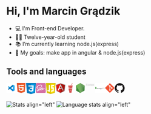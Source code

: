 # Hi, I'm Marcin Grądzik

- 💻 I'm Front-end Developer.
- 👱‍♂️ Twelve-year-old student
- 📚 I’m currently learning node.js(express)
- 🥅 My goals: make app in angular & node.js(express)

## Tools and languages

[<img align="left" alt="Visual Studio Code" width="26px" src="https://raw.githubusercontent.com/marcing20067/marcing20067/main/icons/vsc.jpg" />](https://code.visualstudio.com/)
[<img align="left" alt="Html" width="26px" src="https://raw.githubusercontent.com/marcing20067/marcing20067/main/icons/html.png" />](https://developer.mozilla.org/en-US/docs/Web/HTML)
[<img align="left" alt="Css" width="26px" src="https://raw.githubusercontent.com/marcing20067/marcing20067/main/icons/css.png" />](https://developer.mozilla.org/en-US/docs/Web/CSS)
[<img align="left" alt="Sass" width="26px" src="https://raw.githubusercontent.com/marcing20067/marcing20067/main/icons/sass.png" />](https://sass-lang.com/)
[<img align="left" alt="Js" width="26px" src="https://raw.githubusercontent.com/marcing20067/marcing20067/main/icons/js.png" />]()
[<img align="left" alt="Angular" width="26px" src="https://raw.githubusercontent.com/marcing20067/marcing20067/main/icons/angular.png" />](https://developer.mozilla.org/en-US/docs/Web/JavaScript)
[<img align="left" alt="Gulp" width="26px" src="https://raw.githubusercontent.com/marcing20067/marcing20067/main/icons/gulp.png" />](https://gulpjs.com/)
[<img align="left" alt="Node.js" width="26px" src="https://raw.githubusercontent.com/marcing20067/marcing20067/main/icons/nodejs.png" />](https://nodejs.org/en/)
[<img align="left" alt="Express" width="26px" src="https://raw.githubusercontent.com/marcing20067/marcing20067/main/icons/express.png" />](https://expressjs.com/)
[<img align="left" alt="MongoDB" width="26px" src="https://raw.githubusercontent.com/marcing20067/marcing20067/main/icons/mongodb.png" />](https://www.mongodb.com/3)
[<img align="left" alt="Git" width="26px" src="https://raw.githubusercontent.com/marcing20067/marcing20067/main/icons/git.png" />](https://git-scm.com/)
[<img align="left" alt="Github" width="26px" src="https://raw.githubusercontent.com/marcing20067/marcing20067/main/icons/github.png" />](https://github.com/)

<br><br>

![Stats align="left"](https://github-readme-stats.vercel.app/api?username=marcing20067&show_icons=true&include_all_commits=true&count_private=true&hide_title=true)
![Language stats align="left"](https://github-readme-stats.vercel.app/api/top-langs/?username=marcing20067&layout=compact)


